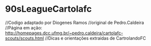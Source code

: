 # 90sLeagueCartolafc
//Codigo adaptado por Diogenes Ramos
//original de Pedro.Caldeira 
//Página em ação: http://homepages.dcc.ufmg.br/~pedro.caldeira/cartolafc-scouts/scouts.html
//Dicas e orientações extraidas de CartrolandoFC





